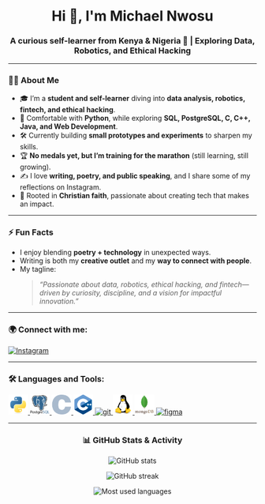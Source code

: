 <h1 align="center">Hi 👋, I'm Michael Nwosu</h1>
<h3 align="center">A curious self-learner from Kenya & Nigeria 🚀 | Exploring Data, Robotics, and Ethical Hacking</h3>

---

### 👨‍💻 About Me
- 🎓 I’m a **student and self-learner** diving into **data analysis, robotics, fintech, and ethical hacking**.  
- 🐍 Comfortable with **Python**, while exploring **SQL, PostgreSQL, C, C++, Java, and Web Development**.  
- 🛠 Currently building **small prototypes and experiments** to sharpen my skills.  
- 🏆 **No medals yet, but I’m training for the marathon** (still learning, still growing).  
- ✍️ I love **writing, poetry, and public speaking**, and I share some of my reflections on Instagram.  
- 🙏 Rooted in **Christian faith**, passionate about creating tech that makes an impact.  

---

### ⚡ Fun Facts
- I enjoy blending **poetry + technology** in unexpected ways.  
- Writing is both my **creative outlet** and my **way to connect with people**.  
- My tagline:  
  > *“Passionate about data, robotics, ethical hacking, and fintech—driven by curiosity, discipline, and a vision for impactful innovation.”*

---

<h3 align="left">🌍 Connect with me:</h3>
<p align="left">
<a href="https://www.instagram.com/deepink" target="blank"><img align="center" src="https://raw.githubusercontent.com/rahuldkjain/github-profile-readme-generator/master/src/images/icons/Social/instagram.svg" alt="Instagram" height="30" width="40" /></a>
</p>

---

<h3 align="left">🛠 Languages and Tools:</h3>
<p align="left">
  <a href="https://www.python.org" target="_blank" rel="noreferrer"> 
    <img src="https://raw.githubusercontent.com/devicons/devicon/master/icons/python/python-original.svg" alt="python" width="40" height="40"/> 
  </a> 
  <a href="https://www.postgresql.org" target="_blank" rel="noreferrer"> 
    <img src="https://raw.githubusercontent.com/devicons/devicon/master/icons/postgresql/postgresql-original-wordmark.svg" alt="postgresql" width="40" height="40"/> 
  </a>
  <a href="https://www.cprogramming.com/" target="_blank" rel="noreferrer"> 
    <img src="https://raw.githubusercontent.com/devicons/devicon/master/icons/c/c-original.svg" alt="c" width="40" height="40"/> 
  </a> 
  <a href="https://www.w3schools.com/cpp/" target="_blank" rel="noreferrer"> 
    <img src="https://raw.githubusercontent.com/devicons/devicon/master/icons/cplusplus/cplusplus-original.svg" alt="cplusplus" width="40" height="40"/> 
  </a>
  <a href="https://git-scm.com/" target="_blank" rel="noreferrer"> 
    <img src="https://www.vectorlogo.zone/logos/git-scm/git-scm-icon.svg" alt="git" width="40" height="40"/> 
  </a> 
  <a href="https://www.linux.org/" target="_blank" rel="noreferrer"> 
    <img src="https://raw.githubusercontent.com/devicons/devicon/master/icons/linux/linux-original.svg" alt="linux" width="40" height="40"/> 
  </a>
  <a href="https://www.mongodb.com/" target="_blank" rel="noreferrer"> 
    <img src="https://raw.githubusercontent.com/devicons/devicon/master/icons/mongodb/mongodb-original-wordmark.svg" alt="mongodb" width="40" height="40"/> 
  </a> 
  <a href="https://www.figma.com/" target="_blank" rel="noreferrer"> 
    <img src="https://www.vectorlogo.zone/logos/figma/figma-icon.svg" alt="figma" width="40" height="40"/> 
  </a>
</p>

---

<h3 align="center">📊 GitHub Stats & Activity</h3>

<p align="center">
  <img src="https://github-readme-stats.vercel.app/api?username=ChibuezeBuilds&show_icons=true&theme=tokyonight" alt="GitHub stats" />
</p>

<p align="center">
  <img src="https://github-readme-streak-stats.herokuapp.com/?user=ChibuezeBuilds&theme=tokyonight" alt="GitHub streak" />
</p>

<p align="center">
  <img src="https://github-readme-stats.vercel.app/api/top-langs/?username=ChibuezeBuilds&layout=compact&theme=tokyonight" alt="Most used languages" />
</p>

